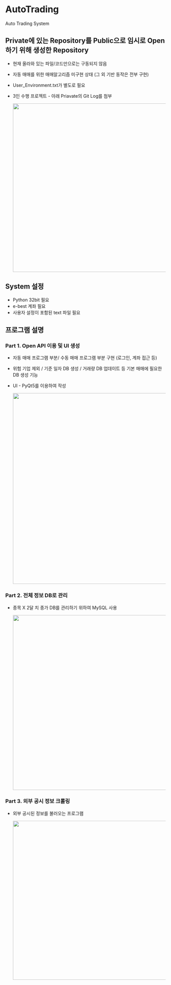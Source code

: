 # AutoTrading
Auto Trading System

## Private에 있는 Repository를 Public으로 임시로 Open 하기 위해 생성한 Repository
 - 현재 올라와 있는 파일/코드만으로는 구동되지 않음
 - 자동 매매를 위한 매매알고리즘 미구현 상태 (그 외 기반 동작은 전부 구현)
 - User_Environment.txt가 별도로 필요
 - 3인 수행 프로젝트 - 아래 Priavate의 Git Log를 첨부

   <img src="https://user-images.githubusercontent.com/76577003/232304289-22d1a495-12e9-4f2d-9c0e-c304172f9fe0.png" width="800" height="530"/>

## System 설정
 - Python 32bit 필요
 - e-best 계좌 필요
 - 사용자 설정이 포함된 text 파일 필요
 
 ## 프로그램 설명
 ### Part 1. Open API 이용 및 UI 생성
 - 자동 매매 프로그램 부분/ 수동 매매 프로그램 부분 구현 (로그인, 계좌 접근 등)
 - 위험 기업 제외 / 기준 일자 DB 생성 / 거래량 DB 업데이트 등 기본 매매에 필요한 DB 생성 기능
 - UI - PyQt5를 이용하여 작성
 
   <img src="https://user-images.githubusercontent.com/76577003/232305403-18a78a2a-3096-4a11-9434-e41897fcd5ac.png" width="600" height="600"/>

 ### Part 2. 전체 정보 DB로 관리
  - 종목 X 2달 치 종가 DB를 관리하기 위하여 MySQL 사용

    <img src="https://user-images.githubusercontent.com/76577003/232305546-d2aa633e-ca33-4673-ab2d-2132f749449b.png" width="700" height="550"/>
  
 ### Part 3. 외부 공시 정보 크롤링
  - 외부 공시된 정보를 불러오는 프로그램
  
    <img src="https://user-images.githubusercontent.com/76577003/232305664-c48621ab-c247-4a33-99da-4dc9481ec308.png" width="700" height="500"/>
  

 
